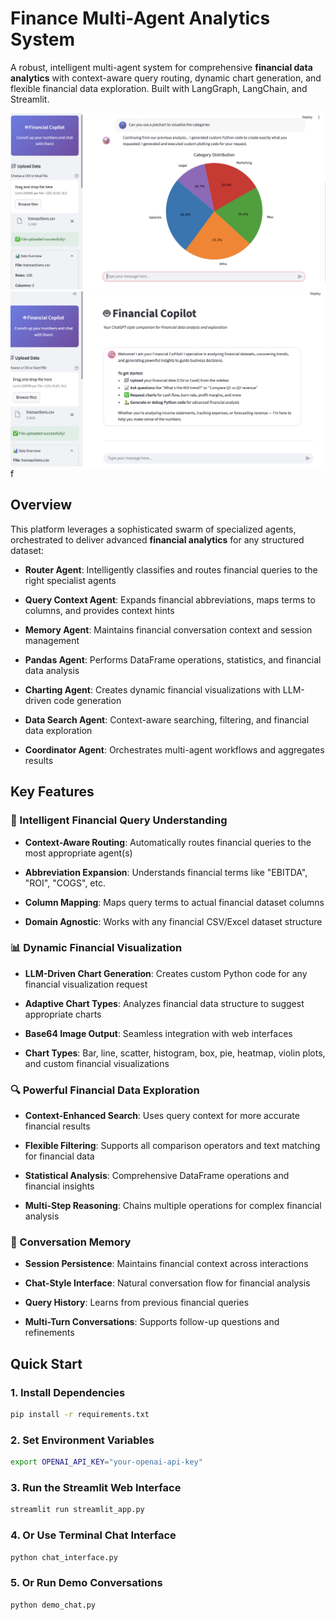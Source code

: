 # Finance Multi-Agent Analytics System

A robust, intelligent multi-agent system for comprehensive **financial data analytics** with context-aware query routing, dynamic chart generation, and flexible financial data exploration. Built with LangGraph, LangChain, and Streamlit.

![UI Preview](./assets/1.png)
![UI Preview](./assets/2.png)f

## Overview

This platform leverages a sophisticated swarm of specialized agents, orchestrated to deliver advanced **financial analytics** for any structured dataset:

* **Router Agent**: Intelligently classifies and routes financial queries to the right specialist agents

* **Query Context Agent**: Expands financial abbreviations, maps terms to columns, and provides context hints

* **Memory Agent**: Maintains financial conversation context and session management

* **Pandas Agent**: Performs DataFrame operations, statistics, and financial data analysis

* **Charting Agent**: Creates dynamic financial visualizations with LLM-driven code generation

* **Data Search Agent**: Context-aware searching, filtering, and financial data exploration

* **Coordinator Agent**: Orchestrates multi-agent workflows and aggregates results

## Key Features

### 🧠 Intelligent Financial Query Understanding

* **Context-Aware Routing**: Automatically routes financial queries to the most appropriate agent(s)

* **Abbreviation Expansion**: Understands financial terms like "EBITDA", "ROI", "COGS", etc.

* **Column Mapping**: Maps query terms to actual financial dataset columns

* **Domain Agnostic**: Works with any financial CSV/Excel dataset structure

### 📊 Dynamic Financial Visualization

* **LLM-Driven Chart Generation**: Creates custom Python code for any financial visualization request

* **Adaptive Chart Types**: Analyzes financial data structure to suggest appropriate charts

* **Base64 Image Output**: Seamless integration with web interfaces

* **Chart Types**: Bar, line, scatter, histogram, box, pie, heatmap, violin plots, and custom financial visualizations

### 🔍 Powerful Financial Data Exploration

* **Context-Enhanced Search**: Uses query context for more accurate financial results

* **Flexible Filtering**: Supports all comparison operators and text matching for financial data

* **Statistical Analysis**: Comprehensive DataFrame operations and financial insights

* **Multi-Step Reasoning**: Chains multiple operations for complex financial analysis

### 💭 Conversation Memory

* **Session Persistence**: Maintains financial context across interactions

* **Chat-Style Interface**: Natural conversation flow for financial analysis

* **Query History**: Learns from previous financial queries

* **Multi-Turn Conversations**: Supports follow-up questions and refinements

## Quick Start

### 1\. Install Dependencies

```bash
pip install -r requirements.txt
```

### 2\. Set Environment Variables

```bash
export OPENAI_API_KEY="your-openai-api-key"
```

### 3\. Run the Streamlit Web Interface

```bash
streamlit run streamlit_app.py
```

### 4\. Or Use Terminal Chat Interface

```bash
python chat_interface.py
```

### 5\. Or Run Demo Conversations

```bash
python demo_chat.py
```